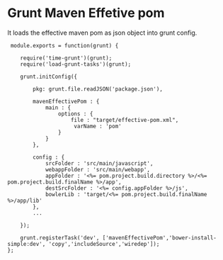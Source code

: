 Grunt Maven Effetive pom
=

It loads the effective maven pom as json object into grunt config.

     module.exports = function(grunt) {
    
        require('time-grunt')(grunt);
        require('load-grunt-tasks')(grunt);
    
        grunt.initConfig({
    
            pkg: grunt.file.readJSON('package.json'),
    
            mavenEffectivePom : {
                main : {
                    options : {
                        file : "target/effective-pom.xml",
                         varName : 'pom'
                    }
                }
            },
    
            config : {
                srcFolder : 'src/main/javascript',
                webappFolder : 'src/main/webapp',
                appFolder : '<%= pom.project.build.directory %>/<%= pom.project.build.finalName %>/app',
                destSrcFolder : '<%= config.appFolder %>/js',
                bowlerLib : 'target/<%= pom.project.build.finalName %>/app/lib'
            },
            ...                   
       
        });

        grunt.registerTask('dev', ['mavenEffectivePom','bower-install-simple:dev', 'copy','includeSource','wiredep']);      
    };


